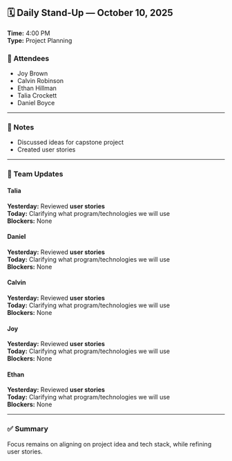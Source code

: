 ## 🗓️ Daily Stand-Up — October 10, 2025  
**Time:** 4:00 PM  
**Type:** Project Planning  

### 👥 Attendees
- Joy Brown  
- Calvin Robinson  
- Ethan Hillman  
- Talia Crockett  
- Daniel Boyce  

---

### 📝 Notes  
- Discussed ideas for capstone project  
- Created user stories  

---

### 👤 Team Updates  

#### **Talia**
**Yesterday:** Reviewed **user stories**  
**Today:** Clarifying what program/technologies we will use  
**Blockers:** None  

#### **Daniel**
**Yesterday:** Reviewed **user stories**  
**Today:** Clarifying what program/technologies we will use  
**Blockers:** None  

#### **Calvin**
**Yesterday:** Reviewed **user stories**  
**Today:** Clarifying what program/technologies we will use  
**Blockers:** None  

#### **Joy**
**Yesterday:** Reviewed **user stories**  
**Today:** Clarifying what program/technologies we will use  
**Blockers:** None  

#### **Ethan**
**Yesterday:** Reviewed **user stories**  
**Today:** Clarifying what program/technologies we will use  
**Blockers:** None  

---

### ✅ Summary
Focus remains on aligning on project idea and tech stack, while refining user stories.

